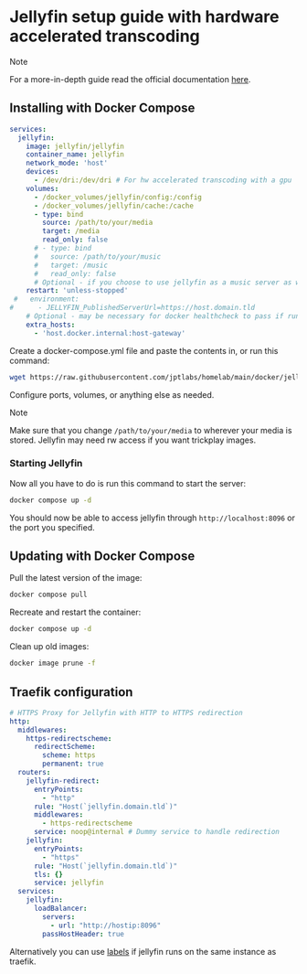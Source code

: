 # Jellyfin setup guide with hardware accelerated transcoding

> [!NOTE]
> For a more-in-depth guide read the official documentation [here](https://jellyfin.org/docs/general/installation/container/).
>

## Installing with Docker Compose

```yml
services:
  jellyfin:
    image: jellyfin/jellyfin
    container_name: jellyfin
    network_mode: 'host'
    devices:
      - /dev/dri:/dev/dri # For hw accelerated transcoding with a gpu
    volumes:
      - /docker_volumes/jellyfin/config:/config
      - /docker_volumes/jellyfin/cache:/cache
      - type: bind
        source: /path/to/your/media
        target: /media
        read_only: false
      # - type: bind      
      #   source: /path/to/your/music
      #   target: /music
      #   read_only: false
      # Optional - if you choose to use jellyfin as a music server as well, jellyfin needs rw access to create playlists
    restart: 'unless-stopped'
 #   environment:
#      - JELLYFIN_PublishedServerUrl=https://host.domain.tld
    # Optional - may be necessary for docker healthcheck to pass if running in host network mode
    extra_hosts:
      - 'host.docker.internal:host-gateway'
```

Create a docker-compose.yml file and paste the contents in, or run this command:

```bash
wget https://raw.githubusercontent.com/jptlabs/homelab/main/docker/jellyfin/docker-compose.yml
```

Configure ports, volumes, or anything else as needed.

> [!NOTE]
> Make sure that you change `/path/to/your/media` to wherever your media is stored. Jellyfin may need rw access if you want trickplay images.
> 

### Starting Jellyfin

Now all you have to do is run this command to start the server:

```bash
docker compose up -d
```

You should now be able to access jellyfin through `http://localhost:8096` or the port you specified.

## Updating with Docker Compose

Pull the latest version of the image:

```bash
docker compose pull
```

Recreate and restart the container:

```bash
docker compose up -d
```

Clean up old images:

```bash
docker image prune -f
```

## Traefik configuration

```yaml
# HTTPS Proxy for Jellyfin with HTTP to HTTPS redirection
http:
  middlewares:
    https-redirectscheme:
      redirectScheme:
        scheme: https
        permanent: true
  routers:
    jellyfin-redirect:
      entryPoints:
        - "http"
      rule: "Host(`jellyfin.domain.tld`)"
      middlewares:
        - https-redirectscheme
      service: noop@internal # Dummy service to handle redirection
    jellyfin:
      entryPoints:
        - "https"
      rule: "Host(`jellyfin.domain.tld`)"
      tls: {}
      service: jellyfin
  services:
    jellyfin:
      loadBalancer:
        servers:
          - url: "http://hostip:8096"
        passHostHeader: true
```

Alternatively you can use [labels](https://doc.traefik.io/traefik/providers/docker/#routing-configuration-with-labels) if jellyfin runs on the same instance as traefik.